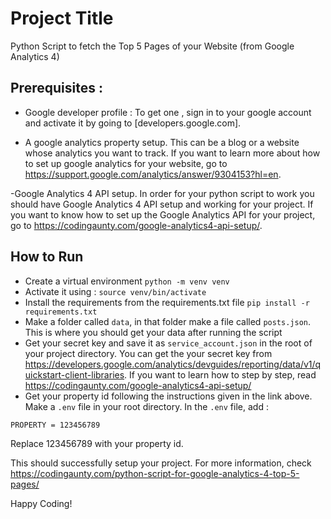
# Project Title

Python Script to fetch the Top 5 Pages of your Website (from Google Analytics 4)

## Prerequisites : 

- Google developer profile : To get one , sign in to your google account and activate it by going to [developers.google.com].

- A google analytics property setup. This can be a blog or a website whose analytics you want to track. If you want to learn more about how to set up google analytics for your website, go to https://support.google.com/analytics/answer/9304153?hl=en.

-Google Analytics 4 API setup. In order for your python script to work you should have Google Analytics 4 API setup and working for your project. If you want to know how to set up the Google Analytics API for your project, go to https://codingaunty.com/google-analytics4-api-setup/.


## How to Run
- Create a virtual environment `python -m venv venv`
- Activate it using :
`source venv/bin/activate` 
- Install the requirements from the requirements.txt file
`pip install -r requirements.txt`
- Make a folder called `data`, in that folder make a file called `posts.json`. This is where you should get your data after running the script
- Get your secret key and save it as `service_account.json` in the root of your project directory. You can get the your secret key from https://developers.google.com/analytics/devguides/reporting/data/v1/quickstart-client-libraries. If you want to learn how to step by step, read https://codingaunty.com/google-analytics4-api-setup/
- Get your property id following the instructions given in the link above. Make a `.env` file in your root directory. In the `.env` file, add : 
```
PROPERTY = 123456789 
```
Replace 123456789 with your property id. 

This should successfully setup your project. 
For more information, check https://codingaunty.com/python-script-for-google-analytics-4-top-5-pages/

Happy Coding!


